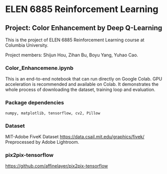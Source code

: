 # ELEN 6885 Reinforcement Learning
## Project: Color Enhancement by Deep Q-Learning

This is the project of ELEN 6885 Reinforcement Learning course at Columbia University.

Project members: Shijun Hou, Zihan Bu, Boyu Yang, Yuhao Cao.

### Color_Enhancemene.ipynb
This is an end-to-end notebook that can run directly on Google Colab. GPU acceleration is recommended and available on Colab.
It demonstrates the whole process of downloading the dataset, training loop and evaluation.

### Package dependencies
```
numpy, matplotlib, tensorflow, cv2, Pillow
```

### Dataset
MIT-Adobe FiveK Dataset https://data.csail.mit.edu/graphics/fivek/
<br> Preprocessed by Adobe Lightroom.

### pix2pix-tensorflow
https://github.com/affinelayer/pix2pix-tensorflow
